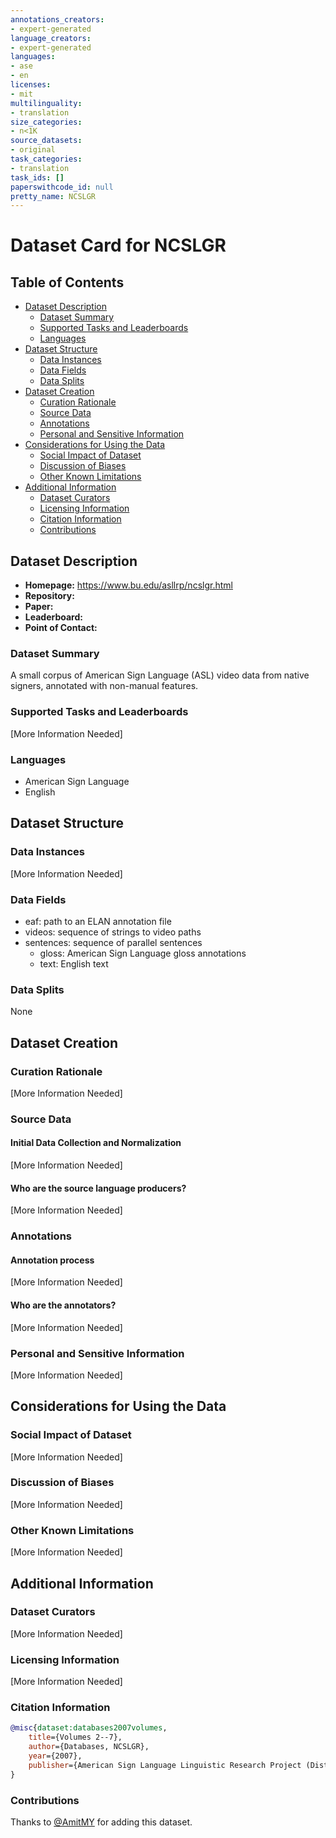 ```yaml
---
annotations_creators:
- expert-generated
language_creators:
- expert-generated
languages:
- ase
- en
licenses:
- mit
multilinguality:
- translation
size_categories:
- n<1K
source_datasets:
- original
task_categories:
- translation
task_ids: []
paperswithcode_id: null
pretty_name: NCSLGR
---
```


# Dataset Card for NCSLGR

## Table of Contents
- [Dataset Description](#dataset-description)
  - [Dataset Summary](#dataset-summary)
  - [Supported Tasks and Leaderboards](#supported-tasks-and-leaderboards)
  - [Languages](#languages)
- [Dataset Structure](#dataset-structure)
  - [Data Instances](#data-instances)
  - [Data Fields](#data-fields)
  - [Data Splits](#data-splits)
- [Dataset Creation](#dataset-creation)
  - [Curation Rationale](#curation-rationale)
  - [Source Data](#source-data)
  - [Annotations](#annotations)
  - [Personal and Sensitive Information](#personal-and-sensitive-information)
- [Considerations for Using the Data](#considerations-for-using-the-data)
  - [Social Impact of Dataset](#social-impact-of-dataset)
  - [Discussion of Biases](#discussion-of-biases)
  - [Other Known Limitations](#other-known-limitations)
- [Additional Information](#additional-information)
  - [Dataset Curators](#dataset-curators)
  - [Licensing Information](#licensing-information)
  - [Citation Information](#citation-information)
  - [Contributions](#contributions)

## Dataset Description

- **Homepage:** https://www.bu.edu/asllrp/ncslgr.html
- **Repository:**
- **Paper:** 
- **Leaderboard:**
- **Point of Contact:** 

### Dataset Summary

A small corpus of American Sign Language (ASL) video data from native signers, annotated with non-manual features.

### Supported Tasks and Leaderboards

[More Information Needed]

### Languages

- American Sign Language
- English

## Dataset Structure

### Data Instances

[More Information Needed]

### Data Fields

- eaf: path to an ELAN annotation file
- videos: sequence of strings to video paths
- sentences: sequence of parallel sentences 
    - gloss: American Sign Language gloss annotations
    - text: English text

### Data Splits

None

## Dataset Creation

### Curation Rationale

[More Information Needed]

### Source Data

#### Initial Data Collection and Normalization

[More Information Needed]

#### Who are the source language producers?

[More Information Needed]

### Annotations

#### Annotation process

[More Information Needed]

#### Who are the annotators?

[More Information Needed]

### Personal and Sensitive Information

[More Information Needed]

## Considerations for Using the Data

### Social Impact of Dataset

[More Information Needed]

### Discussion of Biases

[More Information Needed]

### Other Known Limitations

[More Information Needed]

## Additional Information

### Dataset Curators

[More Information Needed]

### Licensing Information

[More Information Needed]

### Citation Information

```bibtex
@misc{dataset:databases2007volumes,
    title={Volumes 2--7},
    author={Databases, NCSLGR},
    year={2007},
    publisher={American Sign Language Linguistic Research Project (Distributed on CD-ROM~…}
}
```

### Contributions

Thanks to [@AmitMY](https://github.com/AmitMY) for adding this dataset.
